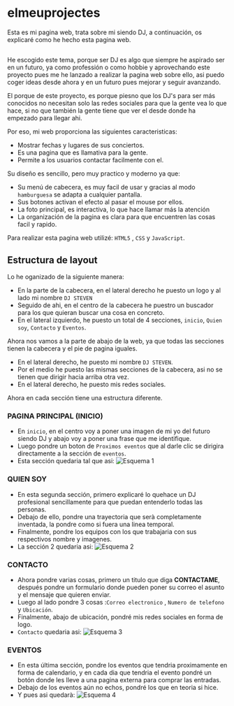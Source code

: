 # elmeuprojectes
Esta es mi pagina web, trata sobre mi siendo DJ, a continuación, os explicaré como he hecho esta pagina web.
##
He escogido este tema, porque ser DJ es algo que siempre he aspirado ser en un futuro, ya como professión o como hobbie y aprovechando este proyecto pues me he lanzado a realizar la pagina web sobre ello, asi puedo coger ideas desde ahora y en un futuro pues mejorar y seguir avanzando.

El porque de este proyecto, es porque piesno que los DJ's para ser más conocidos no necesitan solo las redes sociales para que la gente vea lo que hace, si no que también la gente tiene que ver el desde donde ha empezado para llegar ahi. 

Por eso, mi web proporciona las siguientes caracteristicas:
- Mostrar fechas y lugares de sus conciertos.
- Es una pagina que es llamativa para la gente.
- Permite a los usuarios contactar facilmente con el.

Su diseño es sencillo, pero muy practico y moderno ya que:
- Su menú de cabecera, es muy facil de usar y gracias al modo `hamburguesa` se adapta a cualquier pantalla.
- Sus botones activan el efecto al pasar el mouse por ellos.
- La foto principal, es interactiva, lo que hace llamar más la atención
- La organización de la pagina es clara para que encuentren las cosas facil y rapido.

Para realizar esta pagina web utilizé: `HTML5` , `CSS` y `JavaScript`.
##

## Estructura de layout
Lo he oganizado de la siguiente manera:
- En la parte de la cabecera, en el lateral derecho he puesto un logo y al lado mi nombre `DJ STEVEN`
- Seguido de ahi, en el centro de la cabecera he puestro un buscador para los que quieran buscar una cosa en concreto.
- En el lateral izquierdo, he puesto un total de 4 secciones, `inicio`, `Quien soy`, `Contacto` y `Eventos`.
  
Ahora nos vamos a la parte de abajo de la web, ya que todas las secciones tienen la cabecera y el pie de pagina iguales.
- En el lateral derecho, he puesto mi nombre `DJ STEVEN`.
- Por el medio he puesto las mismas secciones de la cabecera, asi no se tienen que dirigir hacia arriba otra vez.
- En el lateral derecho, he puesto mis redes sociales.

 Ahora en cada sección tiene una estructura diferente.
 ### PAGINA PRINCIPAL (INICIO)
- En `inicio`, en el centro voy a poner una imagen de mi yo del futuro siendo DJ y abajo voy a poner una frase que me identifique.
- Luego pondre un boton de `Proximos eventos` que al darle clic se dirigira directamente a la sección de `eventos`.
- Esta sección quedaria tal que asi:
![Esquema 1](https://drive.google.com/uc?export=view&id=1NoOcgqUCFfQsTgtHgtHYxIex8nedNZv4)

### QUIEN SOY
- En esta segunda sección, primero explicaré lo quehace un DJ profesional sencillamente para que puedan entenderlo todas las personas.
- Debajo de ello, pondre una trayectoria que serà completamente inventada, la pondre como si fuera una linea temporal.
- Finalmente, pondre los equipos con los que trabajaria con sus respectivos nombre y imagenes.
- La sección 2 quedaria asi:
![Esquema 2](https://drive.google.com/uc?export=view&id=19j09yCHGaMI224j9adkKLVv9b-PjGAd4)

### CONTACTO
- Ahora pondre varias cosas, primero un titulo que diga **CONTACTAME**, después pondre un formulario donde pueden poner su correo el asunto y el mensaje que quieren enviar.
- Luego al lado pondre 3 cosas :`Correo electronico` , `Numero de telefono` y `Ubicación`.
- Finalmente, abajo de ubicación, pondré mis redes sociales en forma de logo.
- `Contacto` quedaria asi:
![Esquema 3](https://drive.google.com/uc?export=view&id=1y_-onISC8tIk-Qx_j1pPK6x3q-tqOZL4)

### EVENTOS
- En esta última sección, pondre los eventos que tendria proximamente en forma de calendario, y en cada dia que tendria el evento pondré un botón donde les lleve a una pagina externa para comprar las entradas.
- Debajo de los eventos aún no echos, pondré los que en teoria si hice.
- Y pues asi quedarà:
![Esquema 4](https://drive.google.com/uc?export=view&id=1IwEg8m6Exdh35qxrAcytocFlgfaG1I7C)


